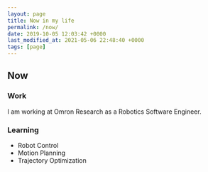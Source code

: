 ```yaml
---
layout: page
title: Now in my life
permalink: /now/
date: 2019-10-05 12:03:42 +0000
last_modified_at: 2021-05-06 22:48:40 +0000
tags: [page]
---
```


## Now

### Work

I am working at Omron Research as a Robotics Software Engineer.

### Learning

- Robot Control
- Motion Planning
- Trajectory Optimization

